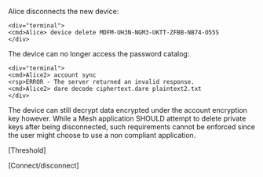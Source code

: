 
Alice disconnects the new device:


~~~~
<div="terminal">
<cmd>Alice> device delete MDFM-UH3N-NGM3-UKTT-ZFBB-NB74-O55S
</div>
~~~~

The device can no longer access the password catalog:


~~~~
<div="terminal">
<cmd>Alice2> account sync
<rsp>ERROR - The server returned an invalid response.
<cmd>Alice2> dare decode ciphertext.dare plaintext2.txt
</div>
~~~~

The device can still decrypt data encrypted under the account encryption key however.
While a Mesh application SHOULD attempt to delete private keys after being disconnected,
such requirements cannot be enforced since the user might choose to use a non compliant
application. 

[Threshold]


[Connect/disconnect]

